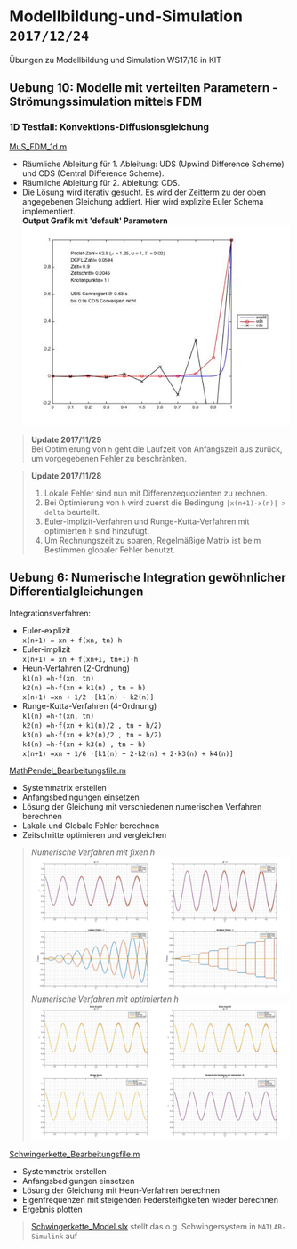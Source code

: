 # Modellbildung-und-Simulation `2017/12/24`
Übungen zu Modellbildung und Simulation WS17/18 in KIT

## Uebung 10: Modelle mit verteilten Parametern - Strömungssimulation mittels FDM
### 1D Testfall: Konvektions-Diffusionsgleichung
[MuS_FDM_1d.m](https://github.com/wenyi1994/Modellbildung-und-Simulation/blob/master/Uebung10/MuS_FDM_1d.m)
* Räumliche Ableitung für 1. Ableitung: UDS (Upwind Difference Scheme) und CDS (Central Difference Scheme).
* Räumliche Ableitung für 2. Ableitung: CDS.
* Die Lösung wird iterativ gesucht. Es wird der Zeitterm zu der oben angegebenen Gleichung addiert. Hier wird explizite Euler Schema implementiert.  
**Output Grafik mit 'default' Parametern**  
![image](https://github.com/wenyi1994/Modellbildung-und-Simulation/blob/master/Uebung10/1D_default.jpg)

> **Update 2017/11/29**  
> Bei Optimierung von `h` geht die Laufzeit von Anfangszeit aus zurück, um vorgegebenen Fehler zu beschränken.

> **Update 2017/11/28**  
> 1. Lokale Fehler sind nun mit Differenzequozienten zu rechnen.
> 2. Bei Optimierung von `h` wird zuerst die Bedingung `|x(n+1)-x(n)| > delta` beurteilt.
> 3. Euler-Implizit-Verfahren und Runge-Kutta-Verfahren mit optimierten `h` sind hinzufügt.
> 4. Um Rechnungszeit zu sparen, Regelmäßige Matrix ist beim Bestimmen globaler Fehler benutzt.

## Uebung 6: Numerische Integration gewöhnlicher Differentialgleichungen
Integrationsverfahren:
  * Euler-explizit  
    `x(n+1) = xn + f(xn, tn)·h`
  * Euler-implizit  
    `x(n+1) = xn + f(xn+1, tn+1)·h`
  * Heun-Verfahren (2-Ordnung)  
    `k1(n) =h·f(xn, tn)`  
    `k2(n) =h·f(xn + k1(n) , tn + h)`  
    `x(n+1) =xn + 1/2 ·[k1(n) + k2(n)]`
  * Runge-Kutta-Verfahren (4-Ordnung)  
    `k1(n) =h·f(xn, tn)`  
    `k2(n) =h·f(xn + k1(n)/2 , tn + h/2)`  
    `k3(n) =h·f(xn + k2(n)/2 , tn + h/2)`  
    `k4(n) =h·f(xn + k3(n) , tn + h)`  
    `x(n+1) =xn + 1/6 ·[k1(n) + 2·k2(n) + 2·k3(n) + k4(n)]`

[MathPendel_Bearbeitungsfile.m](https://github.com/wenyi1994/Modellbildung-und-Simulation/blob/master/Uebung6/MathPendel_Bearbeitungsfile.m)
 * Systemmatrix erstellen
 * Anfangsbedingungen einsetzen
 * Lösung der Gleichung mit verschiedenen numerischen Verfahren berechnen
 * Lakale und Globale Fehler berechnen
 * Zeitschritte optimieren und vergleichen
 > *Numerische Verfahren mit fixen h*
 > ![image](https://github.com/wenyi1994/Modellbildung-und-Simulation/blob/master/Uebung6/Verfahren_m_fixen_h.jpg)
 > *Numerische Verfahren mit optimierten h*
 > ![image](https://github.com/wenyi1994/Modellbildung-und-Simulation/blob/master/Uebung6/Verfahren_m_optim_h.jpg)

[Schwingerkette_Bearbeitungsfile.m](https://github.com/wenyi1994/Modellbildung-und-Simulation/blob/master/Uebung6/Schwingerkette_Bearbeitungsfile.m)
 * Systemmatrix erstellen
 * Anfangsbedigungen einsetzen
 * Lösung der Gleichung mit Heun-Verfahren berechnen
 * Eigenfrequenzen mit steigenden Federsteifigkeiten wieder berechnen
 * Ergebnis plotten  
 > [Schwingerkette_Model.slx](https://github.com/wenyi1994/Modellbildung-und-Simulation/blob/master/Uebung6/Schwingerkette_Model.slx) stellt das o.g. Schwingersystem in `MATLAB-Simulink` auf
